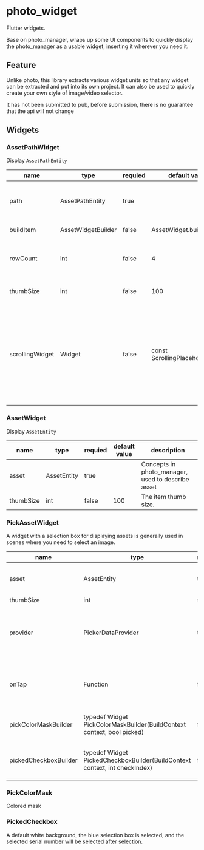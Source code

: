 # photo_widget

Flutter widgets.

Base on photo_manager, wraps up some UI components to quickly display the photo_manager as a usable widget, inserting it wherever you need it.

## Feature

Unlike photo, this library extracts various widget units so that any widget can be extracted and put into its own project. It can also be used to quickly create your own style of image/video selector.

It has not been submitted to pub, before submission, there is no guarantee that the api will not change

## Widgets

### AssetPathWidget

Display `AssetPathEntity`

| name            | type               | requied | default value                | description                                                                                                                                                    |
| --------------- | ------------------ | ------- | ---------------------------- | -------------------------------------------------------------------------------------------------------------------------------------------------------------- |
| path            | AssetPathEntity    | true    |                              | Concepts in photo_manager, used to describe albums                                                                                                             |
| buildItem       | AssetWidgetBuilder | false   | AssetWidget.buildWidget      | Build items in the list                                                                                                                                        |
| rowCount        | int                | false   | 4                            | There are several items in a row, see GridView for details                                                                                                     |
| thumbSize       | int                | false   | 100                          | The size of each item thumbnail                                                                                                                                |
| scrollingWidget | Widget             | false   | const ScrollingPlaceholder() | Since loading an image is a resource-consuming operation, you only start loading images when the scrolling stops, with a placeholder before loading the image. |

### AssetWidget

Display `AssetEntity`

| name      | type        | requied | default value | description                                       |
| --------- | ----------- | ------- | ------------- | ------------------------------------------------- |
| asset     | AssetEntity | true    |               | Concepts in photo_manager, used to describe asset |
| thumbSize | int         | false   | 100           | The item thumb size.                              |

### PickAssetWidget

A widget with a selection box for displaying assets is generally used in scenes where you need to select an image.

| name                  | type                                                                       | requied | default value             | description                                                                              |
| --------------------- | -------------------------------------------------------------------------- | ------- | ------------------------- | ---------------------------------------------------------------------------------------- |
| asset                 | AssetEntity                                                                | true    |                           | Concepts in photo_manager, used to describe asset                                        |
| thumbSize             | int                                                                        | false   | 100                       |                                                                                          |
| provider              | PickerDataProvider                                                         | true    |                           | This is a provider for picker scenes, and internally maintains the data needed by picker |
| onTap                 | Function                                                                   | false   |                           | Callback when item is clicked, exception, there is a separate response in checkbox area  |
| pickColorMaskBuilder  | typedef Widget PickColorMaskBuilder(BuildContext context, bool picked)     | false   | PickColorMask.buildWidget | Used to mask the image when selected or unselected                                       |
| pickedCheckboxBuilder | typedef Widget PickedCheckboxBuilder(BuildContext context, int checkIndex) | false   |                           | Whether to build the checked flag, the default is a `PickedCheckbox`                     |

### PickColorMask

Colored mask

### PickedCheckbox

A default white background, the blue selection box is selected, and the selected serial number will be selected after selection.

